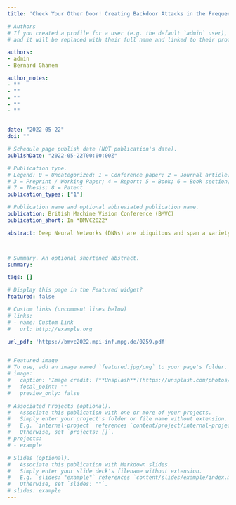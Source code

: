 ```yaml
---
title: 'Check Your Other Door! Creating Backdoor Attacks in the Frequency Domain'

# Authors
# If you created a profile for a user (e.g. the default `admin` user), write the username (folder name) here 
# and it will be replaced with their full name and linked to their profile.

authors:
- admin
- Bernard Ghanem

author_notes:
- ""
- ""
- ""
- ""
- ""


date: "2022-05-22"
doi: ""

# Schedule page publish date (NOT publication's date).
publishDate: "2022-05-22T00:00:00Z"

# Publication type.
# Legend: 0 = Uncategorized; 1 = Conference paper; 2 = Journal article;
# 3 = Preprint / Working Paper; 4 = Report; 5 = Book; 6 = Book section;
# 7 = Thesis; 8 = Patent
publication_types: ["1"]

# Publication name and optional abbreviated publication name.
publication: British Machine Vision Conference (BMVC)
publication_short: In *BMVC2022*

abstract: Deep Neural Networks (DNNs) are ubiquitous and span a variety of applications ranging from image classification to real-time object detection. As DNN models become more sophisticated, the computational cost of training these models becomes a burden. For this reason, outsourcing the training process has been the go-to option for many DNN users. Unfortunately, this comes at the cost of vulnerability to backdoor attacks. These attacks aim to establish hidden backdoors in the DNN so that it performs well on clean samples, but outputs a particular target label when a trigger is applied to the input. Existing backdoor attacks either generate triggers in the spatial domain or naively poison frequencies in the Fourier domain. In this work, we propose a pipeline based on Fourier heatmaps to generate a spatially dynamic and invisible backdoor attack in the frequency domain. The proposed attack is extensively evaluated on various datasets and network architectures. Unlike most existing backdoor attacks, the proposed attack can achieve high attack success rates with low poisoning rates and little to no drop in performance while remaining imperceptible to the human eye. Moreover, we show that the models poisoned by our attack are resistant to various state-of-the-art (SOTA) defenses, so we contribute two possible defenses that can evade the attack.



# Summary. An optional shortened abstract.
summary: 

tags: []

# Display this page in the Featured widget?
featured: false

# Custom links (uncomment lines below)
# links:
# - name: Custom Link
#   url: http://example.org

url_pdf: 'https://bmvc2022.mpi-inf.mpg.de/0259.pdf'


# Featured image
# To use, add an image named `featured.jpg/png` to your page's folder. 
# image:
#   caption: 'Image credit: [**Unsplash**](https://unsplash.com/photos/pLCdAaMFLTE)'
#   focal_point: ""
#   preview_only: false

# Associated Projects (optional).
#   Associate this publication with one or more of your projects.
#   Simply enter your project's folder or file name without extension.
#   E.g. `internal-project` references `content/project/internal-project/index.md`.
#   Otherwise, set `projects: []`.
# projects:
# - example

# Slides (optional).
#   Associate this publication with Markdown slides.
#   Simply enter your slide deck's filename without extension.
#   E.g. `slides: "example"` references `content/slides/example/index.md`.
#   Otherwise, set `slides: ""`.
# slides: example
---
```

<!-- 
{{% callout note %}}
Click the *Cite* button above to demo the feature to enable visitors to import publication metadata into their reference management software.
{{% /callout %}}

{{% callout note %}}
Create your slides in Markdown - click the *Slides* button to check out the example.
{{% /callout %}}

Supplementary material can be found [here](https://drive.google.com/file/d/17tGxceooVTT0JFkBsQjsh3h529U7yI1v/view?usp=sharing). -->